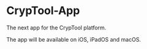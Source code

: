 # CrypTool-App
The next app for the CrypTool platform.

The app will be available on iOS, iPadOS and macOS.

